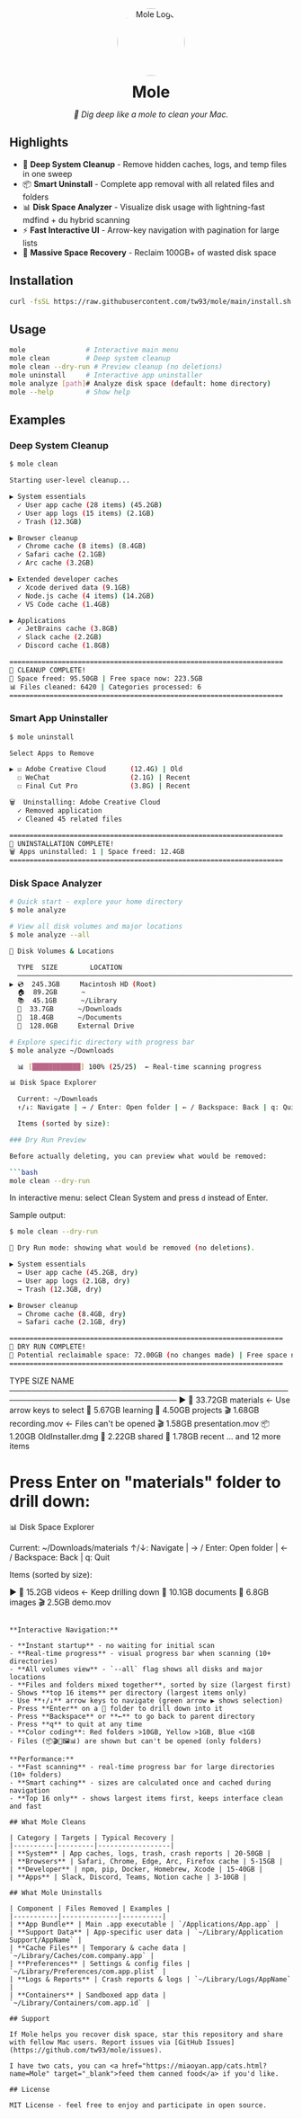 <div align="center">
  <img src="https://cdn.tw93.fun/pic/cole.png" alt="Mole Logo" width="120" height="120" style="border-radius:50%" />
  <h1 style="margin: 12px 0 6px;">Mole</h1>
  <p><em>🦡 Dig deep like a mole to clean your Mac.</em></p>
</div>

## Highlights

- 🦡 **Deep System Cleanup** - Remove hidden caches, logs, and temp files in one sweep
- 📦 **Smart Uninstall** - Complete app removal with all related files and folders
- 📊 **Disk Space Analyzer** - Visualize disk usage with lightning-fast mdfind + du hybrid scanning
- ⚡️ **Fast Interactive UI** - Arrow-key navigation with pagination for large lists
- 🧹 **Massive Space Recovery** - Reclaim 100GB+ of wasted disk space

## Installation

```bash
curl -fsSL https://raw.githubusercontent.com/tw93/mole/main/install.sh | bash
```

## Usage

```bash
mole               # Interactive main menu
mole clean         # Deep system cleanup
mole clean --dry-run # Preview cleanup (no deletions)
mole uninstall     # Interactive app uninstaller
mole analyze [path]# Analyze disk space (default: home directory)
mole --help        # Show help
```

## Examples

### Deep System Cleanup

```bash
$ mole clean

Starting user-level cleanup...

▶ System essentials
  ✓ User app cache (28 items) (45.2GB)
  ✓ User app logs (15 items) (2.1GB)
  ✓ Trash (12.3GB)

▶ Browser cleanup
  ✓ Chrome cache (8 items) (8.4GB)
  ✓ Safari cache (2.1GB)
  ✓ Arc cache (3.2GB)

▶ Extended developer caches
  ✓ Xcode derived data (9.1GB)
  ✓ Node.js cache (4 items) (14.2GB)
  ✓ VS Code cache (1.4GB)

▶ Applications
  ✓ JetBrains cache (3.8GB)
  ✓ Slack cache (2.2GB)
  ✓ Discord cache (1.8GB)

====================================================================
🎉 CLEANUP COMPLETE!
💾 Space freed: 95.50GB | Free space now: 223.5GB
📊 Files cleaned: 6420 | Categories processed: 6
====================================================================
```

### Smart App Uninstaller

```bash
$ mole uninstall

Select Apps to Remove

▶ ☑ Adobe Creative Cloud      (12.4G) | Old
  ☐ WeChat                    (2.1G) | Recent
  ☐ Final Cut Pro             (3.8G) | Recent

🗑️  Uninstalling: Adobe Creative Cloud
  ✓ Removed application
  ✓ Cleaned 45 related files

====================================================================
🎉 UNINSTALLATION COMPLETE!
🗑️ Apps uninstalled: 1 | Space freed: 12.4GB
====================================================================
```

### Disk Space Analyzer

```bash
# Quick start - explore your home directory
$ mole analyze

# View all disk volumes and major locations
$ mole analyze --all

💾 Disk Volumes & Locations

  TYPE  SIZE        LOCATION
  ────────────────────────────────────────────────────────────────────────────────
▶ 💿  245.3GB     Macintosh HD (Root)
  🏠  89.2GB      ~
  📚  45.1GB      ~/Library
  📁  33.7GB      ~/Downloads
  📁  18.4GB      ~/Documents
  🔌  128.0GB     External Drive

# Explore specific directory with progress bar
$ mole analyze ~/Downloads

  📊 [████████████] 100% (25/25)  ← Real-time scanning progress

📊 Disk Space Explorer

  Current: ~/Downloads
  ↑/↓: Navigate | → / Enter: Open folder | ← / Backspace: Back | q: Quit

  Items (sorted by size):

### Dry Run Preview

Before actually deleting, you can preview what would be removed:

```bash
mole clean --dry-run
```

In interactive menu: select Clean System and press `d` instead of Enter.

Sample output:
```bash
$ mole clean --dry-run

🧪 Dry Run mode: showing what would be removed (no deletions).

▶ System essentials
  → User app cache (45.2GB, dry)
  → User app logs (2.1GB, dry)
  → Trash (12.3GB, dry)

▶ Browser cleanup
  → Chrome cache (8.4GB, dry)
  → Safari cache (2.1GB, dry)

====================================================================
🧪 DRY RUN COMPLETE!
💾 Potential reclaimable space: 72.00GB (no changes made) | Free space now: 223.5GB
====================================================================
```

  TYPE  SIZE        NAME
  ────────────────────────────────────────────────────────────────────────────────
  ▶ 📁   33.72GB      materials       ← Use arrow keys to select
    📁   5.67GB       learning
    📁   4.50GB       projects
    🎬   1.68GB       recording.mov   ← Files can't be opened
    🎬   1.58GB       presentation.mov
    📦   1.20GB       OldInstaller.dmg
    📁   2.22GB       shared
    📁   1.78GB       recent
    ... and 12 more items

# Press Enter on "materials" folder to drill down:

📊 Disk Space Explorer

  Current: ~/Downloads/materials
  ↑/↓: Navigate | → / Enter: Open folder | ← / Backspace: Back | q: Quit

  Items (sorted by size):

  ▶ 📁   15.2GB       videos          ← Keep drilling down
    📁   10.1GB       documents
    📁   6.8GB        images
    🎬   2.5GB        demo.mov
```

**Interactive Navigation:**

- **Instant startup** - no waiting for initial scan
- **Real-time progress** - visual progress bar when scanning (10+ directories)
- **All volumes view** - `--all` flag shows all disks and major locations
- **Files and folders mixed together**, sorted by size (largest first)
- Shows **top 16 items** per directory (largest items only)
- Use **↑/↓** arrow keys to navigate (green arrow ▶ shows selection)
- Press **Enter** on a 📁 folder to drill down into it
- Press **Backspace** or **←** to go back to parent directory
- Press **q** to quit at any time
- **Color coding**: Red folders >10GB, Yellow >1GB, Blue <1GB
- Files (📦🎬📄🖼️📊) are shown but can't be opened (only folders)

**Performance:**
- **Fast scanning** - real-time progress bar for large directories (10+ folders)
- **Smart caching** - sizes are calculated once and cached during navigation
- **Top 16 only** - shows largest items first, keeps interface clean and fast

## What Mole Cleans

| Category | Targets | Typical Recovery |
|----------|---------|------------------|
| **System** | App caches, logs, trash, crash reports | 20-50GB |
| **Browsers** | Safari, Chrome, Edge, Arc, Firefox cache | 5-15GB |
| **Developer** | npm, pip, Docker, Homebrew, Xcode | 15-40GB |
| **Apps** | Slack, Discord, Teams, Notion cache | 3-10GB |

## What Mole Uninstalls

| Component | Files Removed | Examples |
|-----------|--------------|----------|
| **App Bundle** | Main .app executable | `/Applications/App.app` |
| **Support Data** | App-specific user data | `~/Library/Application Support/AppName` |
| **Cache Files** | Temporary & cache data | `~/Library/Caches/com.company.app` |
| **Preferences** | Settings & config files | `~/Library/Preferences/com.app.plist` |
| **Logs & Reports** | Crash reports & logs | `~/Library/Logs/AppName` |
| **Containers** | Sandboxed app data | `~/Library/Containers/com.app.id` |

## Support

If Mole helps you recover disk space, star this repository and share with fellow Mac users. Report issues via [GitHub Issues](https://github.com/tw93/mole/issues).

I have two cats, you can <a href="https://miaoyan.app/cats.html?name=Mole" target="_blank">feed them canned food</a> if you'd like.

## License

MIT License - feel free to enjoy and participate in open source.
